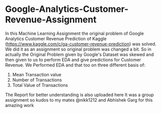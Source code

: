 # Google-Analytics-Customer-Revenue-Assignment
In this Machine Learning Assignment the original problem of Google Analytics Customer Revenue Prediction of Kaggle (https://www.kaggle.com/c/ga-customer-revenue-prediction) was solved. We did it as an assignment so original problem was changed a bit.
So in actually the Original Problem given by Google's Dataset was skewed and then given to us to perform EDA and give predictions for Customer Revenue.
We Performed EDA and that too on three different basis of:
1) Mean Transaction value
2) Number of Transactions
3) Total Value of Transactions

The Report for better understanding is also uploaded here
It was a group assignment so kudos to my mates @nikk1212 and Abhishek Garg for this amazing work
